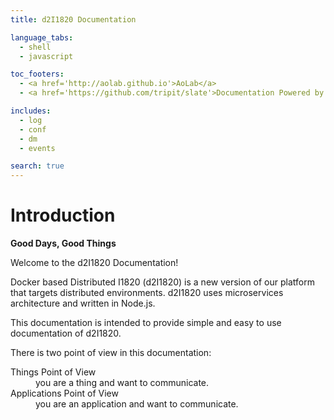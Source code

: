 ```yaml
---
title: d2I1820 Documentation

language_tabs:
  - shell
  - javascript

toc_footers:
  - <a href='http://aolab.github.io'>AoLab</a>
  - <a href='https://github.com/tripit/slate'>Documentation Powered by Slate</a>

includes:
  - log
  - conf
  - dm
  - events

search: true
---
```


# Introduction
**Good Days, Good Things**

Welcome to the d2I1820 Documentation!

Docker based Distributed I1820 (d2I1820) is a new version of our platform that targets distributed environments.
d2I1820 uses microservices architecture and written in Node.js.

This documentation is intended to provide
simple and easy to use documentation of d2I1820.

There is two point of view in this documentation:
<dl>
<dt>Things Point of View</dt>
<dd>you are a thing and want to communicate.</dd>
<dt>Applications Point of View</dt>
<dd>you are an application and want to communicate.</dd>
</dl>
